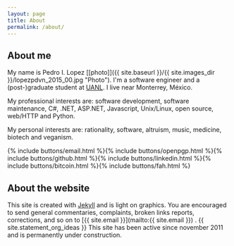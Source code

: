 ```yaml
---
layout: page
title: About
permalink: /about/
---
```


## About me

My name is Pedro I. Lopez [[photo]]({{ site.baseurl }}/{{ site.images_dir }}/lopezpdvn_2015_00.jpg "Photo").
I'm a software engineer and a (post-)graduate student at
[UANL](http://www.uanl.mx "UANL").  I live near Monterrey, México.

My professional interests are: software development, software maintenance, C#,
.NET, ASP.NET, Javascript, Unix/Linux, open source, web/HTTP and Python.

My personal interests are: rationality, software, altruism, music, medicine,
biotech and veganism.

{% include buttons/email.html %}{% include buttons/openpgp.html %}{% include buttons/github.html %}{% include buttons/linkedin.html %}{% include buttons/bitcoin.html %}{% include buttons/fah.html %}

## About the website

This site is created with [Jekyll](http://jekyllrb.com) and is light on
graphics.  You are encouraged to send general commentaries, complaints, broken
links reports, corrections, and so on to 
[{{ site.email }}](mailto:{{ site.email }}) .  {{ site.statement_org_ideas }} This site has been active since november 2011 and is permanently under construction.

